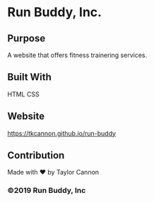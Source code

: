 # Run Buddy, Inc.

## Purpose
A website that offers fitness trainering services.

## Built With
HTML
CSS

## Website
https://tkcannon.github.io/run-buddy

## Contribution
Made with ❤️ by Taylor Cannon

### ©️2019 Run Buddy, Inc 